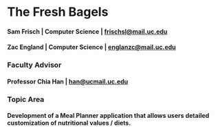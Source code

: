 ﻿
# The Fresh Bagels

#### Sam Frisch | Computer Science | frischsl@mail.uc.edu
#### Zac England | Computer Science | englanzc@mail.uc.edu

### Faculty Advisor
#### Professor Chia Han | han@ucmail.uc.edu

### Topic Area
#### Development of a Meal Planner application that allows users detailed customization of nutritional values / diets.

